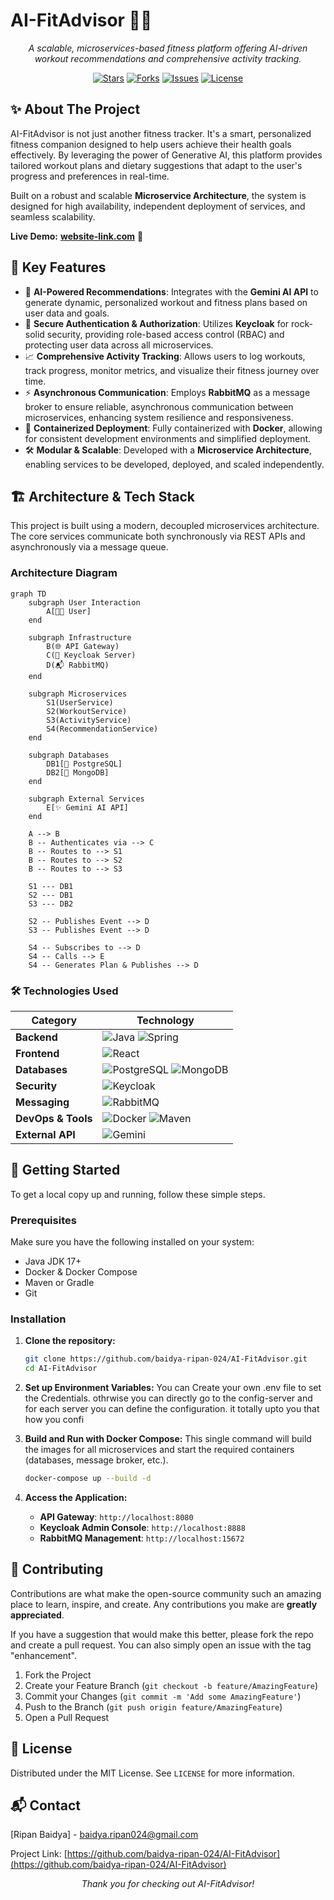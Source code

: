 # AI-FitAdvisor 💪🤖

<p align="center">
  <em>A scalable, microservices-based fitness platform offering AI-driven workout recommendations and comprehensive activity tracking.</em>
</p>

<p align="center">
  <a href="https://github.com/baidya-ripan-024/AI-FitAdvisor/stargazers"><img src="https://img.shields.io/github/stars/[your-github-username]/AI-FitAdvisor?style=for-the-badge&logo=github&color=FFC107" alt="Stars"></a>
  <a href="https://github.com/baidya-ripan-024/AI-FitAdvisor/network/members"><img src="https://img.shields.io/github/forks/[your-github-username]/AI-FitAdvisor?style=for-the-badge&logo=github&color=8BC34A" alt="Forks"></a>
  <a href="https://github.com/baidya-ripan-024/AI-FitAdvisor/issues"><img src="https://img.shields.io/github/issues/[your-github-username]/AI-FitAdvisor?style=for-the-badge&logo=github&color=FF5722" alt="Issues"></a>
  <a href="https://github.com/baidya-ripan-024/AI-FitAdvisor/blob/main/LICENSE"><img src="https://img.shields.io/github/license/[your-github-username]/AI-FitAdvisor?style=for-the-badge&color=03A9F4" alt="License"></a>
</p>

## ✨ About The Project

AI-FitAdvisor is not just another fitness tracker. It's a smart, personalized fitness companion designed to help users achieve their health goals effectively. By leveraging the power of Generative AI, this platform provides tailored workout plans and dietary suggestions that adapt to the user's progress and preferences in real-time.

Built on a robust and scalable **Microservice Architecture**, the system is designed for high availability, independent deployment of services, and seamless scalability.

**Live Demo:** [**website-link.com**](https://ai-fit-advisor.vercel.app/) 🚀


## 🎯 Key Features

* 🤖 **AI-Powered Recommendations**: Integrates with the **Gemini AI API** to generate dynamic, personalized workout and fitness plans based on user data and goals.
* 🔐 **Secure Authentication & Authorization**: Utilizes **Keycloak** for rock-solid security, providing role-based access control (RBAC) and protecting user data across all microservices.
* 📈 **Comprehensive Activity Tracking**: Allows users to log workouts, track progress, monitor metrics, and visualize their fitness journey over time.
* ⚡ **Asynchronous Communication**: Employs **RabbitMQ** as a message broker to ensure reliable, asynchronous communication between microservices, enhancing system resilience and responsiveness.
* 🐳 **Containerized Deployment**: Fully containerized with **Docker**, allowing for consistent development environments and simplified deployment.
* 🛠️ **Modular & Scalable**: Developed with a **Microservice Architecture**, enabling services to be developed, deployed, and scaled independently.


## 🏗️ Architecture & Tech Stack

This project is built using a modern, decoupled microservices architecture. The core services communicate both synchronously via REST APIs and asynchronously via a message queue.

### Architecture Diagram

```mermaid
graph TD
    subgraph User Interaction
        A[👨‍💻 User]
    end

    subgraph Infrastructure
        B(🌐 API Gateway)
        C(🔑 Keycloak Server)
        D(📬 RabbitMQ)
    end

    subgraph Microservices
        S1(UserService)
        S2(WorkoutService)
        S3(ActivityService)
        S4(RecommendationService)
    end

    subgraph Databases
        DB1[🐘 PostgreSQL]
        DB2[🍃 MongoDB]
    end

    subgraph External Services
        E[✨ Gemini AI API]
    end

    A --> B
    B -- Authenticates via --> C
    B -- Routes to --> S1
    B -- Routes to --> S2
    B -- Routes to --> S3

    S1 --- DB1
    S2 --- DB1
    S3 --- DB2

    S2 -- Publishes Event --> D
    S3 -- Publishes Event --> D

    S4 -- Subscribes to --> D
    S4 -- Calls --> E
    S4 -- Generates Plan & Publishes --> D
```

### 🛠️ Technologies Used

| Category           | Technology                                                                                                                                                                                            |
| ------------------ | ----------------------------------------------------------------------------------------------------------------------------------------------------------------------------------------------------- |
| **Backend**        | ![Java](https://img.shields.io/badge/Java-17+-ED8B00?style=for-the-badge&logo=openjdk&logoColor=white) ![Spring](https://img.shields.io/badge/Spring_Boot-3.x-6DB33F?style=for-the-badge&logo=spring) |
| **Frontend**       | ![React](https://img.shields.io/badge/React+-ED8B00?style=for-the-badge&logo=openjdk&logoColor=white) |
| **Databases**      | ![PostgreSQL](https://img.shields.io/badge/PostgreSQL-14-336791?style=for-the-badge&logo=postgresql) ![MongoDB](https://img.shields.io/badge/MongoDB-6.x-47A248?style=for-the-badge&logo=mongodb)     |
| **Security**       | ![Keycloak](https://img.shields.io/badge/Keycloak-22-00A98F?style=for-the-badge&logo=keycloak&logoColor=white)                                                                                        |
| **Messaging**      | ![RabbitMQ](https://img.shields.io/badge/RabbitMQ-3.9-FF6600?style=for-the-badge&logo=rabbitmq&logoColor=white)                                                                                       |
| **DevOps & Tools** | ![Docker](https://img.shields.io/badge/Docker-20.10-2496ED?style=for-the-badge&logo=docker&logoColor=white) ![Maven](https://img.shields.io/badge/Maven-3.8-C71A36?style=for-the-badge&logo=apache-maven)  |
| **External API**   | ![Gemini](https://img.shields.io/badge/Gemini_AI-API-4A80F5?style=for-the-badge&logo=google-gemini&logoColor=white)                                                                                   |



## 🚀 Getting Started

To get a local copy up and running, follow these simple steps.

### Prerequisites

Make sure you have the following installed on your system:
* Java JDK 17+
* Docker & Docker Compose
* Maven or Gradle
* Git

### Installation

1.  **Clone the repository:**
    ```sh
    git clone https://github.com/baidya-ripan-024/AI-FitAdvisor.git
    cd AI-FitAdvisor
    ```

2.  **Set up Environment Variables:**
    You can Create your own .env file to set the Credentials. othrwise you can directly go to the config-server and for each server you can define the configuration. it totally upto you that how you confi 
 

3.  **Build and Run with Docker Compose:**
    This single command will build the images for all microservices and start the required containers (databases, message broker, etc.).
    ```sh
    docker-compose up --build -d
    ```

4.  **Access the Application:**
    * **API Gateway**: `http://localhost:8080`
    * **Keycloak Admin Console**: `http://localhost:8888`
    * **RabbitMQ Management**: `http://localhost:15672`



## 🤝 Contributing

Contributions are what make the open-source community such an amazing place to learn, inspire, and create. Any contributions you make are **greatly appreciated**.

If you have a suggestion that would make this better, please fork the repo and create a pull request. You can also simply open an issue with the tag "enhancement".

1.  Fork the Project
2.  Create your Feature Branch (`git checkout -b feature/AmazingFeature`)
3.  Commit your Changes (`git commit -m 'Add some AmazingFeature'`)
4.  Push to the Branch (`git push origin feature/AmazingFeature`)
5.  Open a Pull Request

## 📄 License

Distributed under the MIT License. See `LICENSE` for more information.


## 📬 Contact

[Ripan Baidya] - [baidya.ripan024@gmail.com](mailto:baidya.ripan024@gmail.com)

Project Link: [https://github.com/baidya-ripan-024/AI-FitAdvisor](https://github.com/baidya-ripan-024/AI-FitAdvisor)



<p align="center">
  <em>Thank you for checking out AI-FitAdvisor!</em>
</p>
